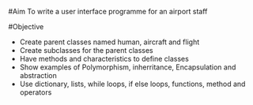 #Aim
To write a user interface programme for an airport staff 

#Objective
- Create parent classes named human, aircraft and flight
- Create subclasses for the parent classes
- Have methods and characteristics to define classes
- Show examples of Polymorphism, inherritance, Encapsulation and abstraction 
- Use dictionary, lists, while loops, if else loops, functions, method and operators 